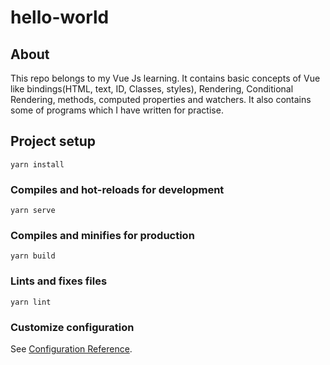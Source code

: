 # hello-world

## About
 This repo belongs to my Vue Js learning. It contains basic concepts of Vue like bindings(HTML, text, ID, Classes, styles), Rendering, Conditional Rendering, methods, computed properties and watchers. It also contains some of programs which I have written for practise.

## Project setup
```
yarn install
```

### Compiles and hot-reloads for development
```
yarn serve
```

### Compiles and minifies for production
```
yarn build
```

### Lints and fixes files
```
yarn lint
```

### Customize configuration
See [Configuration Reference](https://cli.vuejs.org/config/).
